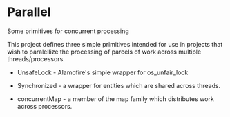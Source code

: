 # Parallel

Some primitives for concurrent processing

This project defines three simple primitives intended for use in projects that wish to paralellize 
the processing of parcels of work across multiple threads/processors.

* UnsafeLock - Alamofire's simple wrapper for os_unfair_lock

* Synchronized - a wrapper for entities which are shared across threads.

* concurrentMap - a member of the map family which distributes work across processors.
